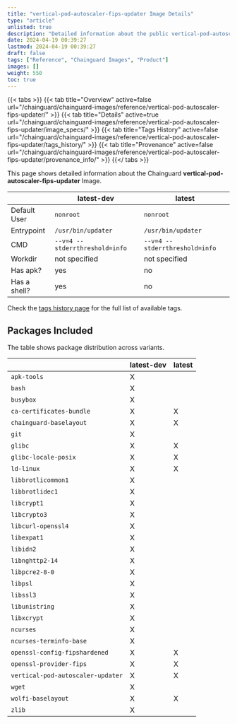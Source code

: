```yaml
---
title: "vertical-pod-autoscaler-fips-updater Image Details"
type: "article"
unlisted: true
description: "Detailed information about the public vertical-pod-autoscaler-fips-updater Chainguard Image."
date: 2024-04-19 00:39:27
lastmod: 2024-04-19 00:39:27
draft: false
tags: ["Reference", "Chainguard Images", "Product"]
images: []
weight: 550
toc: true
---
```


{{< tabs >}}
{{< tab title="Overview" active=false url="/chainguard/chainguard-images/reference/vertical-pod-autoscaler-fips-updater/" >}}
{{< tab title="Details" active=true url="/chainguard/chainguard-images/reference/vertical-pod-autoscaler-fips-updater/image_specs/" >}}
{{< tab title="Tags History" active=false url="/chainguard/chainguard-images/reference/vertical-pod-autoscaler-fips-updater/tags_history/" >}}
{{< tab title="Provenance" active=false url="/chainguard/chainguard-images/reference/vertical-pod-autoscaler-fips-updater/provenance_info/" >}}
{{</ tabs >}}

This page shows detailed information about the Chainguard **vertical-pod-autoscaler-fips-updater** Image.

|              | latest-dev                     | latest                         |
|--------------|--------------------------------|--------------------------------|
| Default User | `nonroot`                      | `nonroot`                      |
| Entrypoint   | `/usr/bin/updater`             | `/usr/bin/updater`             |
| CMD          | `--v=4 --stderrthreshold=info` | `--v=4 --stderrthreshold=info` |
| Workdir      | not specified                  | not specified                  |
| Has apk?     | yes                            | no                             |
| Has a shell? | yes                            | no                             |

Check the [tags history page](/chainguard/chainguard-images/reference/vertical-pod-autoscaler-fips-updater/tags_history/) for the full list of available tags.

## Packages Included
The table shows package distribution across variants.

|                                   | latest-dev | latest |
|-----------------------------------|------------|--------|
| `apk-tools`                       | X          |        |
| `bash`                            | X          |        |
| `busybox`                         | X          |        |
| `ca-certificates-bundle`          | X          | X      |
| `chainguard-baselayout`           | X          | X      |
| `git`                             | X          |        |
| `glibc`                           | X          | X      |
| `glibc-locale-posix`              | X          | X      |
| `ld-linux`                        | X          | X      |
| `libbrotlicommon1`                | X          |        |
| `libbrotlidec1`                   | X          |        |
| `libcrypt1`                       | X          |        |
| `libcrypto3`                      | X          |        |
| `libcurl-openssl4`                | X          |        |
| `libexpat1`                       | X          |        |
| `libidn2`                         | X          |        |
| `libnghttp2-14`                   | X          |        |
| `libpcre2-8-0`                    | X          |        |
| `libpsl`                          | X          |        |
| `libssl3`                         | X          |        |
| `libunistring`                    | X          |        |
| `libxcrypt`                       | X          |        |
| `ncurses`                         | X          |        |
| `ncurses-terminfo-base`           | X          |        |
| `openssl-config-fipshardened`     | X          | X      |
| `openssl-provider-fips`           | X          | X      |
| `vertical-pod-autoscaler-updater` | X          | X      |
| `wget`                            | X          |        |
| `wolfi-baselayout`                | X          | X      |
| `zlib`                            | X          |        |

